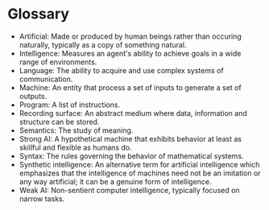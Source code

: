 # Glossary

- Artificial: Made or produced by human beings rather than occuring naturally, typically as a copy of something natural.
- Intelligence: Measures an agent's ability to achieve goals in a wide range of environments.
- Language: The ability to acquire and use complex systems of communication.
- Machine: An entity that process a set of inputs to generate a set of outputs.
- Program: A list of instructions.
- Recording surface: An abstract medium where data, information and structure can be stored.
- Semantics: The study of meaning.
- Strong AI: A hypothetical machine that exhibits behavior at least as skillful and flexible as humans do.
- Syntax: The rules governing the behavior of mathematical systems.
- Synthetic intelligence: An alternative term for artificial intelligence which emphasizes that the intelligence of machines need not be an imitation or any way artificial; it can be a genuine form of intelligence.
- Weak AI: Non-sentient computer intelligence, typically focused on narrow tasks.